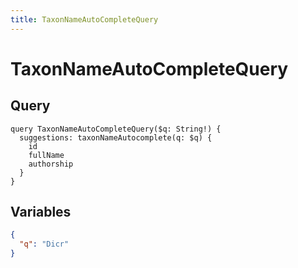 ```yaml
---
title: TaxonNameAutoCompleteQuery
---
```


# TaxonNameAutoCompleteQuery

## Query

```gql
query TaxonNameAutoCompleteQuery($q: String!) {
  suggestions: taxonNameAutocomplete(q: $q) {
    id
    fullName
    authorship
  }
}
```

## Variables

```json
{
  "q": "Dicr"
}
```